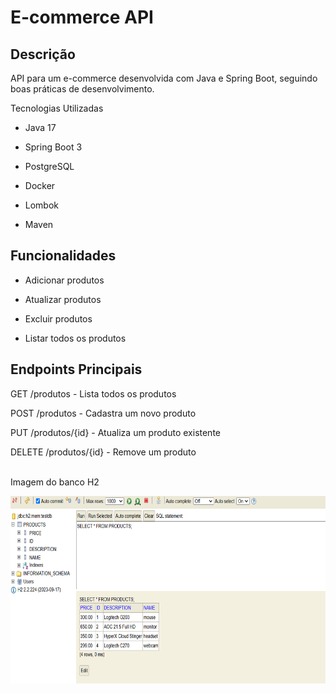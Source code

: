 # E-commerce API

## Descrição

API para um e-commerce desenvolvida com Java e Spring Boot, seguindo boas práticas de desenvolvimento.

Tecnologias Utilizadas

- Java 17

- Spring Boot 3

- PostgreSQL

- Docker

- Lombok

- Maven

## Funcionalidades

 - Adicionar produtos

- Atualizar produtos

- Excluir produtos

- Listar todos os produtos

## Endpoints Principais

GET /produtos - Lista todos os produtos

POST /produtos - Cadastra um novo produto

PUT /produtos/{id} - Atualiza um produto existente

DELETE /produtos/{id} - Remove um produto
<br> <br>
<p>Imagem do banco H2</p>
<img src="img/banco-h2.png" alt="Descrição da minha imagem" width="600" height="300">
